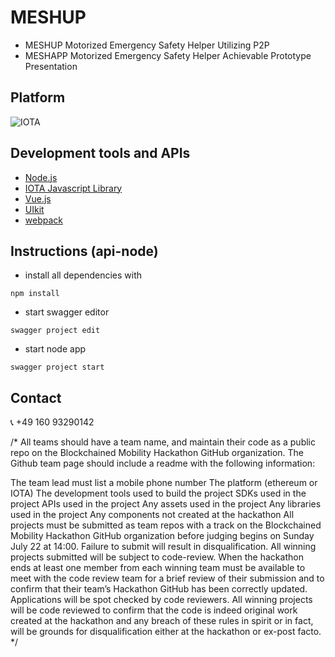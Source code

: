 # MESHUP
* MESHUP    Motorized Emergency Safety Helper Utilizing P2P
* MESHAPP   Motorized Emergency Safety Helper Achievable Prototype Presentation

## Platform
![IOTA](https://upload.wikimedia.org/wikipedia/commons/thumb/a/ad/Iota_logo.png/320px-Iota_logo.png)

## Development tools and APIs
- [Node.js](https://nodejs.org/en/)
- [IOTA Javascript Library](https://github.com/iotaledger/iota.lib.js/)
- [Vue.js](https://vuejs.org)
- [UIkit](https://getuikit.com)
- [webpack](https://webpack.js.org)

## Instructions (api-node)

* install all dependencies with
```
npm install
```
* start swagger editor
```
swagger project edit
```
* start node app
```
swagger project start
```

## Contact
:telephone_receiver: +49 160 93290142

/*
All teams should have a team name, and maintain their code as a public repo on the Blockchained Mobility Hackathon GitHub organization. The Github team page should include a readme with the following information:

The team lead must list a mobile phone number
The platform (ethereum or IOTA)
The development tools used to build the project
SDKs used in the project
APIs used in the project
Any assets used in the project
Any libraries used in the project
Any components not created at the hackathon
All projects must be submitted as team repos with a track on the Blockchained Mobility Hackathon GitHub organization before judging begins on Sunday July 22 at 14:00. Failure to submit will result in disqualification.
All winning projects submitted will be subject to code-review. When the hackathon ends at least one member from each winning team must be available to meet with the code review team for a brief review of their submission and to confirm that their team’s Hackathon GitHub has been correctly updated. Applications will be spot checked by code reviewers. All winning projects will be code reviewed to confirm that the code is indeed original work created at the hackathon and any breach of these rules in spirit or in fact, will be grounds for disqualification either at the hackathon or ex-post facto.
*/
